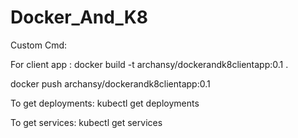 # Docker_And_K8

Custom Cmd:

For client app : docker build -t archansy/dockerandk8clientapp:0.1 .

docker push archansy/dockerandk8clientapp:0.1

To get deployments:
kubectl get deployments

To get services:
kubectl get services 
